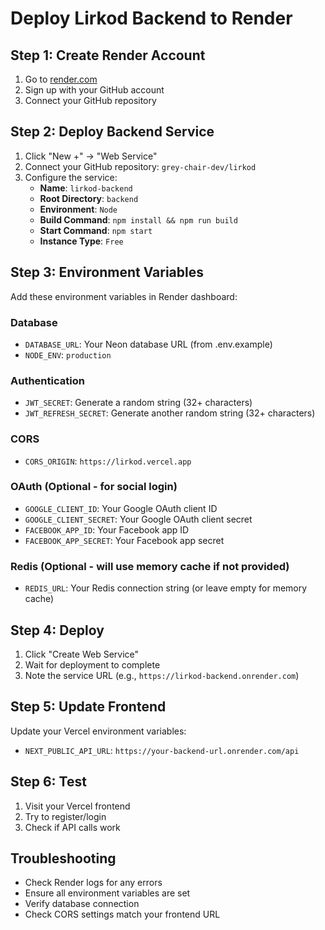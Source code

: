 # Deploy Lirkod Backend to Render

## Step 1: Create Render Account
1. Go to [render.com](https://render.com)
2. Sign up with your GitHub account
3. Connect your GitHub repository

## Step 2: Deploy Backend Service
1. Click "New +" → "Web Service"
2. Connect your GitHub repository: `grey-chair-dev/lirkod`
3. Configure the service:
   - **Name**: `lirkod-backend`
   - **Root Directory**: `backend`
   - **Environment**: `Node`
   - **Build Command**: `npm install && npm run build`
   - **Start Command**: `npm start`
   - **Instance Type**: `Free`

## Step 3: Environment Variables
Add these environment variables in Render dashboard:

### Database
- `DATABASE_URL`: Your Neon database URL (from .env.example)
- `NODE_ENV`: `production`

### Authentication
- `JWT_SECRET`: Generate a random string (32+ characters)
- `JWT_REFRESH_SECRET`: Generate another random string (32+ characters)

### CORS
- `CORS_ORIGIN`: `https://lirkod.vercel.app`

### OAuth (Optional - for social login)
- `GOOGLE_CLIENT_ID`: Your Google OAuth client ID
- `GOOGLE_CLIENT_SECRET`: Your Google OAuth client secret
- `FACEBOOK_APP_ID`: Your Facebook app ID
- `FACEBOOK_APP_SECRET`: Your Facebook app secret

### Redis (Optional - will use memory cache if not provided)
- `REDIS_URL`: Your Redis connection string (or leave empty for memory cache)

## Step 4: Deploy
1. Click "Create Web Service"
2. Wait for deployment to complete
3. Note the service URL (e.g., `https://lirkod-backend.onrender.com`)

## Step 5: Update Frontend
Update your Vercel environment variables:
- `NEXT_PUBLIC_API_URL`: `https://your-backend-url.onrender.com/api`

## Step 6: Test
1. Visit your Vercel frontend
2. Try to register/login
3. Check if API calls work

## Troubleshooting
- Check Render logs for any errors
- Ensure all environment variables are set
- Verify database connection
- Check CORS settings match your frontend URL
